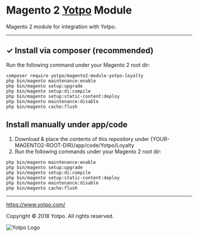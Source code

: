 # Magento 2 [Yotpo](https://www.yotpo.com/) Module

Magento 2 module for integration with Yotpo.

---

## ✓ Install via composer (recommended)
Run the following command under your Magento 2 root dir:

```
composer require yotpo/magento2-module-yotpo-loyalty
php bin/magento maintenance:enable
php bin/magento setup:upgrade
php bin/magento setup:di:compile
php bin/magento setup:static-content:deploy
php bin/magento maintenance:disable
php bin/magento cache:flush
```

## Install manually under app/code
1. Download & place the contents of this repository under {YOUR-MAGENTO2-ROOT-DIR}/app/code/Yotpo/Loyalty  
2. Run the following commands under your Magento 2 root dir:
```
php bin/magento maintenance:enable
php bin/magento setup:upgrade
php bin/magento setup:di:compile
php bin/magento setup:static-content:deploy
php bin/magento maintenance:disable
php bin/magento cache:flush
```

---

https://www.yotpo.com/

Copyright © 2018 Yotpo. All rights reserved.  

![Yotpo Logo](https://loyalty-app.yotpo.com/assets/loyalty-sidebar.svg)
